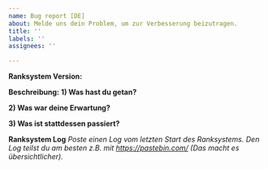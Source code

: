 ```yaml
---
name: Bug report [DE]
about: Melde uns dein Problem, um zur Verbesserung beizutragen.
title: ''
labels: ''
assignees: ''

---
```


**Ranksystem Version:**

**Beschreibung:**
**1) Was hast du getan?**

**2) Was war deine Erwartung?**

**3) Was ist stattdessen passiert?**

**Ranksystem Log**
_Poste einen Log vom letzten Start des Ranksystems._
_Den Log teilst du am besten z.B. mit https://pastebin.com/ (Das macht es übersichtlicher)._
